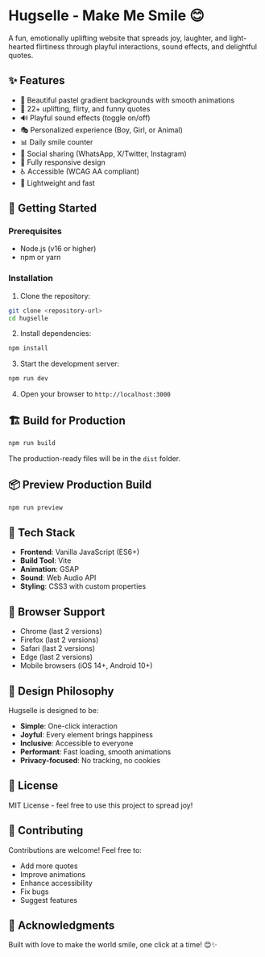 # Hugselle - Make Me Smile 😊

A fun, emotionally uplifting website that spreads joy, laughter, and light-hearted flirtiness through playful interactions, sound effects, and delightful quotes.

## ✨ Features

- 🎨 Beautiful pastel gradient backgrounds with smooth animations
- 💬 22+ uplifting, flirty, and funny quotes
- 🔊 Playful sound effects (toggle on/off)
- 🎭 Personalized experience (Boy, Girl, or Animal)
- 📊 Daily smile counter
- 💌 Social sharing (WhatsApp, X/Twitter, Instagram)
- 📱 Fully responsive design
- ♿ Accessible (WCAG AA compliant)
- 🎯 Lightweight and fast

## 🚀 Getting Started

### Prerequisites

- Node.js (v16 or higher)
- npm or yarn

### Installation

1. Clone the repository:
```bash
git clone <repository-url>
cd hugselle
```

2. Install dependencies:
```bash
npm install
```

3. Start the development server:
```bash
npm run dev
```

4. Open your browser to `http://localhost:3000`

## 🏗️ Build for Production

```bash
npm run build
```

The production-ready files will be in the `dist` folder.

## 📦 Preview Production Build

```bash
npm run preview
```

## 🎯 Tech Stack

- **Frontend**: Vanilla JavaScript (ES6+)
- **Build Tool**: Vite
- **Animation**: GSAP
- **Sound**: Web Audio API
- **Styling**: CSS3 with custom properties

## 📱 Browser Support

- Chrome (last 2 versions)
- Firefox (last 2 versions)
- Safari (last 2 versions)
- Edge (last 2 versions)
- Mobile browsers (iOS 14+, Android 10+)

## 🎨 Design Philosophy

Hugselle is designed to be:
- **Simple**: One-click interaction
- **Joyful**: Every element brings happiness
- **Inclusive**: Accessible to everyone
- **Performant**: Fast loading, smooth animations
- **Privacy-focused**: No tracking, no cookies

## 📄 License

MIT License - feel free to use this project to spread joy!

## 💖 Contributing

Contributions are welcome! Feel free to:
- Add more quotes
- Improve animations
- Enhance accessibility
- Fix bugs
- Suggest features

## 🌟 Acknowledgments

Built with love to make the world smile, one click at a time! 😊✨

